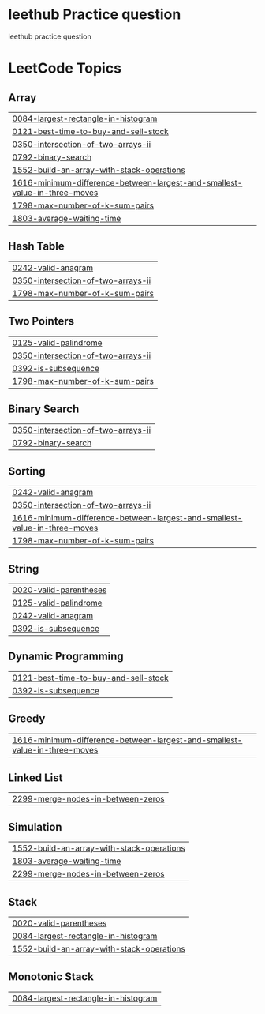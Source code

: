 # leethub Practice question
leethub practice question

<!---LeetCode Topics Start-->
# LeetCode Topics
## Array
|  |
| ------- |
| [0084-largest-rectangle-in-histogram](https://github.com/AMAN-1819/leethub/tree/master/0084-largest-rectangle-in-histogram) |
| [0121-best-time-to-buy-and-sell-stock](https://github.com/AMAN-1819/leethub/tree/master/0121-best-time-to-buy-and-sell-stock) |
| [0350-intersection-of-two-arrays-ii](https://github.com/AMAN-1819/leethub/tree/master/0350-intersection-of-two-arrays-ii) |
| [0792-binary-search](https://github.com/AMAN-1819/leethub/tree/master/0792-binary-search) |
| [1552-build-an-array-with-stack-operations](https://github.com/AMAN-1819/leethub/tree/master/1552-build-an-array-with-stack-operations) |
| [1616-minimum-difference-between-largest-and-smallest-value-in-three-moves](https://github.com/AMAN-1819/leethub/tree/master/1616-minimum-difference-between-largest-and-smallest-value-in-three-moves) |
| [1798-max-number-of-k-sum-pairs](https://github.com/AMAN-1819/leethub/tree/master/1798-max-number-of-k-sum-pairs) |
| [1803-average-waiting-time](https://github.com/AMAN-1819/leethub/tree/master/1803-average-waiting-time) |
## Hash Table
|  |
| ------- |
| [0242-valid-anagram](https://github.com/AMAN-1819/leethub/tree/master/0242-valid-anagram) |
| [0350-intersection-of-two-arrays-ii](https://github.com/AMAN-1819/leethub/tree/master/0350-intersection-of-two-arrays-ii) |
| [1798-max-number-of-k-sum-pairs](https://github.com/AMAN-1819/leethub/tree/master/1798-max-number-of-k-sum-pairs) |
## Two Pointers
|  |
| ------- |
| [0125-valid-palindrome](https://github.com/AMAN-1819/leethub/tree/master/0125-valid-palindrome) |
| [0350-intersection-of-two-arrays-ii](https://github.com/AMAN-1819/leethub/tree/master/0350-intersection-of-two-arrays-ii) |
| [0392-is-subsequence](https://github.com/AMAN-1819/leethub/tree/master/0392-is-subsequence) |
| [1798-max-number-of-k-sum-pairs](https://github.com/AMAN-1819/leethub/tree/master/1798-max-number-of-k-sum-pairs) |
## Binary Search
|  |
| ------- |
| [0350-intersection-of-two-arrays-ii](https://github.com/AMAN-1819/leethub/tree/master/0350-intersection-of-two-arrays-ii) |
| [0792-binary-search](https://github.com/AMAN-1819/leethub/tree/master/0792-binary-search) |
## Sorting
|  |
| ------- |
| [0242-valid-anagram](https://github.com/AMAN-1819/leethub/tree/master/0242-valid-anagram) |
| [0350-intersection-of-two-arrays-ii](https://github.com/AMAN-1819/leethub/tree/master/0350-intersection-of-two-arrays-ii) |
| [1616-minimum-difference-between-largest-and-smallest-value-in-three-moves](https://github.com/AMAN-1819/leethub/tree/master/1616-minimum-difference-between-largest-and-smallest-value-in-three-moves) |
| [1798-max-number-of-k-sum-pairs](https://github.com/AMAN-1819/leethub/tree/master/1798-max-number-of-k-sum-pairs) |
## String
|  |
| ------- |
| [0020-valid-parentheses](https://github.com/AMAN-1819/leethub/tree/master/0020-valid-parentheses) |
| [0125-valid-palindrome](https://github.com/AMAN-1819/leethub/tree/master/0125-valid-palindrome) |
| [0242-valid-anagram](https://github.com/AMAN-1819/leethub/tree/master/0242-valid-anagram) |
| [0392-is-subsequence](https://github.com/AMAN-1819/leethub/tree/master/0392-is-subsequence) |
## Dynamic Programming
|  |
| ------- |
| [0121-best-time-to-buy-and-sell-stock](https://github.com/AMAN-1819/leethub/tree/master/0121-best-time-to-buy-and-sell-stock) |
| [0392-is-subsequence](https://github.com/AMAN-1819/leethub/tree/master/0392-is-subsequence) |
## Greedy
|  |
| ------- |
| [1616-minimum-difference-between-largest-and-smallest-value-in-three-moves](https://github.com/AMAN-1819/leethub/tree/master/1616-minimum-difference-between-largest-and-smallest-value-in-three-moves) |
## Linked List
|  |
| ------- |
| [2299-merge-nodes-in-between-zeros](https://github.com/AMAN-1819/leethub/tree/master/2299-merge-nodes-in-between-zeros) |
## Simulation
|  |
| ------- |
| [1552-build-an-array-with-stack-operations](https://github.com/AMAN-1819/leethub/tree/master/1552-build-an-array-with-stack-operations) |
| [1803-average-waiting-time](https://github.com/AMAN-1819/leethub/tree/master/1803-average-waiting-time) |
| [2299-merge-nodes-in-between-zeros](https://github.com/AMAN-1819/leethub/tree/master/2299-merge-nodes-in-between-zeros) |
## Stack
|  |
| ------- |
| [0020-valid-parentheses](https://github.com/AMAN-1819/leethub/tree/master/0020-valid-parentheses) |
| [0084-largest-rectangle-in-histogram](https://github.com/AMAN-1819/leethub/tree/master/0084-largest-rectangle-in-histogram) |
| [1552-build-an-array-with-stack-operations](https://github.com/AMAN-1819/leethub/tree/master/1552-build-an-array-with-stack-operations) |
## Monotonic Stack
|  |
| ------- |
| [0084-largest-rectangle-in-histogram](https://github.com/AMAN-1819/leethub/tree/master/0084-largest-rectangle-in-histogram) |
<!---LeetCode Topics End-->